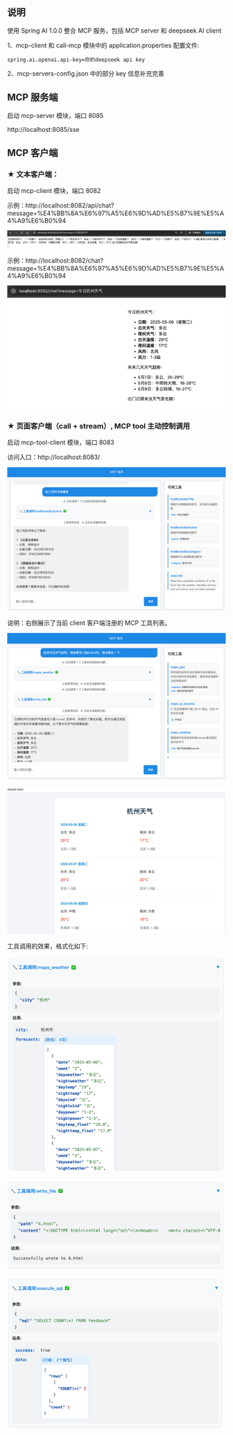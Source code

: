 ## 说明

使用 Spring AI 1.0.0 整合 MCP 服务，包括 MCP server 和 deepseek AI client


1、mcp-client 和 call-mcp 模块中的 application.properties 配置文件:

    spring.ai.openai.api-key=你的deepseek api key

2、mcp-servers-config.json 中的部分 key 信息补充完善


## MCP 服务端

启动 mcp-server 模块，端口 8085

http://localhost:8085/sse


## MCP 客户端

### ★ 文本客户端：

启动 mcp-client 模块，端口 8082

示例：http://localhost:8082/api/chat?message=%E4%BB%8A%E6%97%A5%E6%9D%AD%E5%B7%9E%E5%A4%A9%E6%B0%94

![img1.png](images/img1.png)

示例：http://localhost:8082/chat?message=%E4%BB%8A%E6%97%A5%E6%9D%AD%E5%B7%9E%E5%A4%A9%E6%B0%94

![img2.png](images/img2.png)


### ★ 页面客户端（call + stream）, MCP tool 主动控制调用

启动 mcp-tool-client 模块，端口 8083

访问入口：http://localhost:8083/


![img3.png](images/img3.png)

说明：右侧展示了当前 client 客户端注册的 MCP 工具列表。

![img4.png](images/img4.png)

![img5.png](images/img5.png)



工具调用的效果，格式化如下:

![img_3.png](images/img_3.png)

![img_1.png](images/img_1.png)

![img_2.png](images/img_2.png)
